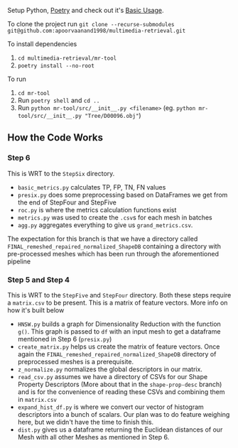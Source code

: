Setup Python, [Poetry](https://python-poetry.org/) and check out it's [Basic Usage](https://python-poetry.org/docs/basic-usage/).

To clone the project run `git clone --recurse-submodules git@github.com:apoorvaanand1998/multimedia-retrieval.git`

To install dependencies 
1. `cd multimedia-retrieval/mr-tool`
2. `poetry install --no-root`

To run 
1. `cd mr-tool`
2. Run `poetry shell` and `cd ..`
3. Run `python mr-tool/src/__init__.py <filename>` (eg. `python mr-tool/src/__init__.py "Tree/D00096.obj"`)

## How the Code Works

### Step 6
This is WRT to the `StepSix` directory. 

- `basic_metrics.py` calculates TP, FP, TN, FN values
- `presix.py` does some preprocessing based on DataFrames we get from the end of StepFour and StepFive
- `roc.py` is where the metrics calculation functions exist
- `metrics.py` was used to create the `.csv`s for each mesh in batches
- `agg.py` aggregates everything to give us `grand_metrics.csv`.

The expectation for this branch is that we have a directory called `FINAL_remeshed_repaired_normalized_ShapeDB` containing a directory with pre-processed meshes which has been run through the aforementioned pipeline

### Step 5 and Step 4

This is WRT to the `StepFive` and `StepFour` directory. Both these steps require a `matrix.csv` to be present. This is a matrix of feature vectors. More info on how it's built below

- `HNSW.py` builds a graph for Dimensionality Reduction with the function `g()`. This graph is passed to `df` with an input mesh to get a dataframe mentioned in Step 6 (`presix.py`)
- `create_matrix.py` helps us create the matrix of feature vectors. Once again the `FINAL_remeshed_repaired_normalized_ShapeDB` directory of preprocessed meshes is a prerequisite.
- `z_normalize.py` normalizes the global descriptors in our matrix.
- `read_csv.py` assumes we have a directory of CSVs for our Shape Property Descriptors (More about that in the `shape-prop-desc` branch) and is for the convenience of reading these CSVs and combining them in `matrix.csv`
- `expand_hist_df.py` is where we convert our vector of histogram descriptors into a bunch of scalars. Our plan was to do feature weighing here, but we didn't have the time to finish this.
- `dist.py` gives us a dataframe returning the Euclidean distances of our Mesh with all other Meshes as mentioned in Step 6.
